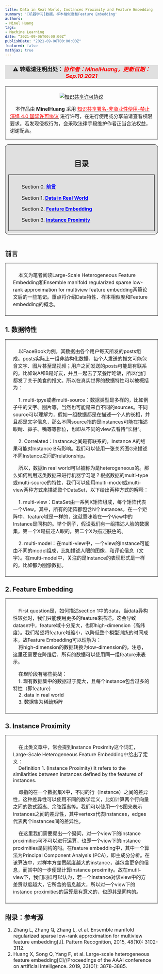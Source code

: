 ```yaml
---
title: Data in Real World, Instances Proximity and Feature Embedding
summary: '[机器学习]数据，样本相似度和Feature Embedding'
authors:
- Minel Huang
tags: 
- Machine Learning
date: “2021-09-06T00:00:00Z”
publishDate: "2021-09-06T00:00:00Z"
featured: false
mathjax: true
---
```


<head>
<style>
    img{margin-left: 20px; margin-right: 20px;}
    #table th{text-align:center;}
    #table td{text-align:center;}
    p{margin-left: 15px; margin-right: 15px;}
    .div_catalogue{padding: 10px 10px; font-size: 16px; background-color: #E0E0E0; word-spacing:0px;  border:1px solid black; border-radius: 10px;}
    .div_licence{font-size: 16px; word-spacing:0px; border:1px solid black;}
    .div_learning_post{font-size: 16px; word-spacing:0px;}
    .div_indicate_source{font-size: 18px; word-spacing:0px; background-color: #E0E0E0;}
    .div_learning_post_boder{padding: 10px 10px; font-size: 16px; word-spacing:0px;  border:1px solid black;}
</style>
<!--支持网页公式显示-->    
<script type="text/javascript" src="https://cdn.mathjax.org/mathjax/latest/MathJax.js?config=AM_HTMLorMML-full"></script>
</head>

<body>

<div align="center" class="div_indicate_source">
  <h4>⚠ 转载请注明出处：<font color="red"><i>协作者：MinelHuang，更新日期：Sep.10 2021</i></font></h4>
  <div align="left">
  <font size="2px">
  </font>
  </div>
</div>

<div class="div_licence">
  <br>
  <div align="center">
      <a rel="license" href="http://creativecommons.org/licenses/by-nc-nd/4.0/"><img alt="知识共享许可协议" style="border-width:0; margin-left: 20px; margin-right: 20px;" src="https://i.creativecommons.org/l/by-nc-nd/4.0/88x31.png" /></a>
  </div>
  <p>
  &nbsp;&nbsp;&nbsp;&nbsp;本<span xmlns:dct="http://purl.org/dc/terms/" href="http://purl.org/dc/dcmitype/Text" rel="dct:type">作品</span>由 <span xmlns:cc="http://creativecommons.org/ns#" property="cc:attributionName"><b>MinelHuang</b></span> 采用 <a rel="license" href="http://creativecommons.org/licenses/by-nc-nd/4.0/"><font color="red">知识共享署名-非商业性使用-禁止演绎 4.0 国际许可协议</font></a> 进行许可，在进行使用或分享前请查看权限要求。若发现侵权行为，会采取法律手段维护作者正当合法权益，谢谢配合。
  </p>
</div>
<br>

<div class="div_catalogue">
  <div align="center">
    <h2> 目录 </h2>
    <p>
    <font size="2px"></font>
  </div>
  <div class="div_learning_post_boder">
    <p>
    &nbsp;&nbsp;&nbsp;&nbsp;Section 0. <a href="#section0"><font color="blue"><b>前言</b></font></a>
    <p>
    &nbsp;&nbsp;&nbsp;&nbsp;Section 1. <a href="#section1"><font color="blue"><b>Data in Real World</b></font></a>
    <p>
    &nbsp;&nbsp;&nbsp;&nbsp;Section 2. <a href="#section2"><font color="blue"><b>Feature Embedding</b></font></a>
    <p>
    &nbsp;&nbsp;&nbsp;&nbsp;Section 3. <a href="#section3"><font color="blue"><b>Instance Proximity</b></font></a>
  </div>
</div>
<br>

<h2><a name="section0">前言</a></h2>
<div class="div_learning_post_boder">
  <p>
  &nbsp;&nbsp;&nbsp;&nbsp;本文为笔者阅读Large-Scale Heterogeneous Feature Embedding和Ensemble manifold regularized sparse low-rank approximation for multiview feature embedding两篇论文后的一些笔记。重点将介绍Data特性、样本相似度和Feature embedding的概念。
</div>

<h2><a name="section1">1. 数据特性</a></h2>
<div class="div_learning_post_boder">
  <p>
  &nbsp;&nbsp;&nbsp;&nbsp;以FaceBook为例，其数据由各个用户每天所发的posts组成。posts实际上一组非结构化数据，每个人发送的推文可能包含文字、图片甚至是视频；用户之间发送的posts可能是有联系的，比如说A和B是好友，并且一起去了某餐厅吃饭，所以他们都发了关于美食的推文。所以在真实世界的数据特性可以被概括为：<br>
  <p>
  &nbsp;&nbsp;&nbsp;&nbsp;1. multi-tpye或者multi-source：数据类型是多样的，比如例子中的文字、图片等，当然也可能是来自不同的sources。不同source可以理解为，假如一组数据都是在描述一个人的长相，并且都是文字信息，那么不同source指的是instances可能在描述眼睛、鼻子、嘴等等部位，也即从不同的view去看待“长相”。
  <p>
  &nbsp;&nbsp;&nbsp;&nbsp;2. Correlated：Instance之间是有联系的，Instance A的结果可能对Instance B有影响。我们可以使用一张关系图G来描述不同Instance之间的relationship。
  <p>
  &nbsp;&nbsp;&nbsp;&nbsp;所以，数据in real world可以被称为是heterogeneous的。那么如何利用这类数据来进行机器学习呢？根据数据的multi-type或multi-source的特性，我们可以使用multi-model或multi-view两种方式来描述整个DataSet，以下给出两种方式的解释：
  <p>
  &nbsp;&nbsp;&nbsp;&nbsp;1. multi-view：DataSet由一系列X矩阵组成，每个矩阵代表一个View。其中，所有的矩阵都包含N个Instances，在一个矩阵中，feature域是一样的，这就意味着在一个View中的Instance是同构的。举个例子，假设我们有一组描述人脸的数据集，第一个X是描述人眼的，第二个X为描述肤色的。
  <p>
  &nbsp;&nbsp;&nbsp;&nbsp;2. multi-model：在multi-view中，一个view的Instance可能由不同的model组成，比如描述人眼的图像，和评论信息（文字）。在multi-model中，关注的是Instance的表现形式是一样的，比如都为图像数据。

</div>

<h2><a name="section2">2. Feature Embedding</a></h2>
<div class="div_learning_post_boder">
  <p>
  &nbsp;&nbsp;&nbsp;&nbsp;First question是，如何描述section 1中的data，当data异构性较强时，我们只能使用更多的feature来描述，这会导致dataset中，feature域十分庞大，也即high-dimension（高纬度）。我们希望将feature域缩小，以降低整个模型训练的时间成本，故Feature Embedding可以理解为：<br>
  &nbsp;&nbsp;&nbsp;&nbsp;将high-dimension的数据转换为low-dimension的。注意，这里还需要在降维后，所有的数据可以使用同一组feature来表示。
  <p>
  &nbsp;&nbsp;&nbsp;&nbsp;在现阶段有哪些挑战：<br>
  &nbsp;&nbsp;&nbsp;&nbsp;1. 现有数据集中的数据过于庞大，且每个instance包含过多的特性（即feature）<br>
  &nbsp;&nbsp;&nbsp;&nbsp;2. data in real world <br>
  &nbsp;&nbsp;&nbsp;&nbsp;3. 数据集为稀疏矩阵
</div>

<h2><a name="section3">3. Instance Proximity</a></h2>
<div class="div_learning_post_boder">
  <p>
  &nbsp;&nbsp;&nbsp;&nbsp;在此类文章中，常会提到Instance Proximity这个词汇，Large-Scale Heterogeneous Feature Embedding中给出了定义：<br>
  &nbsp;&nbsp;&nbsp;&nbsp;Definition 1. (Instance Proximity) It refers to the similarities between instances defined by the features of instances.
  <p>
  &nbsp;&nbsp;&nbsp;&nbsp;即指的在一个数据集X中，不同的行（Instance）之间的差异性，这种差异性可以使用不同的数学定义，比如计算两个行向量之间的欧式距离、余弦距离等。我们可以使用一个S图来表示instances之间的差异性，其中vertexs代表instances，edges代表两个instances间的差异性。

  <p>
  &nbsp;&nbsp;&nbsp;&nbsp;在这里我们需要提出一个疑问，对一个view下的instance proximities可不可以进行运算，也即一个view下的instance proximities是同构的吗。在feature embedding中，其中一个算法为Principal Component Analysis (PCA)，即主成分分析。在该算法中，对样本方差贡献度越大的instance，越包含更多的信息，而其中的一步便是计算instance proximity。故在mutil-view下，我们同样可以认为，若一个instance对该view中的方差贡献度越大，它所含的信息越大，所以对一个view下的instance proximities的运算是有意义的，也即其是同构的。
</div>

<!--ref-->
<h2>附录：参考源</h2>
<div class="div_learning_post">
<p>

1. Zhang L, Zhang Q, Zhang L, et al. Ensemble manifold regularized sparse low-rank approximation for multiview feature embedding[J]. Pattern Recognition, 2015, 48(10): 3102-3112.<br>
2. Huang X, Song Q, Yang F, et al. Large-scale heterogeneous feature embedding[C]//Proceedings of the AAAI conference on artificial intelligence. 2019, 33(01): 3878-3885.
</p>
</div>

</body>